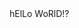 <html>
  <head>
    <title>Portofolio</title>
  </head>
  <body>
     hElLo WoRlD!?
  </body>
</html>
